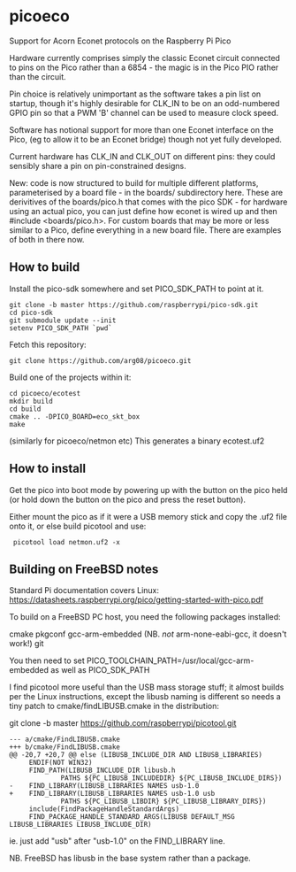 # picoeco
Support for Acorn Econet protocols on the Raspberry Pi Pico

Hardware currently comprises simply the classic Econet circuit
connected to pins on the Pico rather than a 6854 - the magic is
in the Pico PIO rather than the circuit.

Pin choice is relatively unimportant as the software takes a
pin list on startup, though it's highly desirable for CLK_IN
to be on an odd-numbered GPIO pin so that a PWM 'B' channel
can be used to measure clock speed.

Software has notional support for more than one Econet interface
on the Pico, (eg to allow it to be an Econet bridge) though not yet
fully developed.

Current hardware has CLK_IN and CLK_OUT on different pins: they
could sensibly share a pin on pin-constrained designs.

New: code is now structured to build for multiple different platforms,
parameterised by a board file - in the boards/ subdirectory here.
These are derivitives of the boards/pico.h that comes with the pico SDK -
for hardware using an actual pico, you can just define how econet is
wired up and then #include <boards/pico.h>.  For custom boards that
may be more or less similar to a Pico, define everything in a new board
file.  There are examples of both in there now.

How to build
------------

Install the pico-sdk somewhere and set PICO_SDK_PATH to point at it.
```
git clone -b master https://github.com/raspberrypi/pico-sdk.git
cd pico-sdk
git submodule update --init
setenv PICO_SDK_PATH `pwd`
```
Fetch this repository:
```
git clone https://github.com/arg08/picoeco.git
```
Build one of the projects within it:
```
cd picoeco/ecotest
mkdir build
cd build
cmake .. -DPICO_BOARD=eco_skt_box
make
```
(similarly for picoeco/netmon etc)
This generates a binary ecotest.uf2

How to install
--------------
Get the pico into boot mode by powering up with the button on the pico
held (or hold down the button on the pico and press the reset button).

Either mount the pico as if it were a USB memory stick and copy the .uf2
file onto it, or else build picotool and use:
```
 picotool load netmon.uf2 -x
```


Building on FreeBSD notes
-------------------------
Standard Pi documentation covers Linux:
 https://datasheets.raspberrypi.org/pico/getting-started-with-pico.pdf

To build on a FreeBSD PC host, you need the following packages installed:

cmake
pkgconf
gcc-arm-embedded	(NB. _not_ arm-none-eabi-gcc, it doesn't work!)
git

You then need to set PICO_TOOLCHAIN_PATH=/usr/local/gcc-arm-embedded
as well as PICO_SDK_PATH

I find picotool more useful than the USB mass storage stuff; it
almost builds per the Linux instructions, except the libusb
naming is different so needs a tiny patch to cmake/findLIBUSB.cmake
in the distribution:

git clone -b master https://github.com/raspberrypi/picotool.git

```
--- a/cmake/FindLIBUSB.cmake
+++ b/cmake/FindLIBUSB.cmake
@@ -20,7 +20,7 @@ else (LIBUSB_INCLUDE_DIR AND LIBUSB_LIBRARIES)
     ENDIF(NOT WIN32)
     FIND_PATH(LIBUSB_INCLUDE_DIR libusb.h
             PATHS ${PC_LIBUSB_INCLUDEDIR} ${PC_LIBUSB_INCLUDE_DIRS})
-    FIND_LIBRARY(LIBUSB_LIBRARIES NAMES usb-1.0
+    FIND_LIBRARY(LIBUSB_LIBRARIES NAMES usb-1.0 usb
             PATHS ${PC_LIBUSB_LIBDIR} ${PC_LIBUSB_LIBRARY_DIRS})
     include(FindPackageHandleStandardArgs)
     FIND_PACKAGE_HANDLE_STANDARD_ARGS(LIBUSB DEFAULT_MSG LIBUSB_LIBRARIES LIBUSB_INCLUDE_DIR)
```

ie. just add "usb" after "usb-1.0" on the FIND_LIBRARY line.

NB. FreeBSD has libusb in the base system rather than a package.
